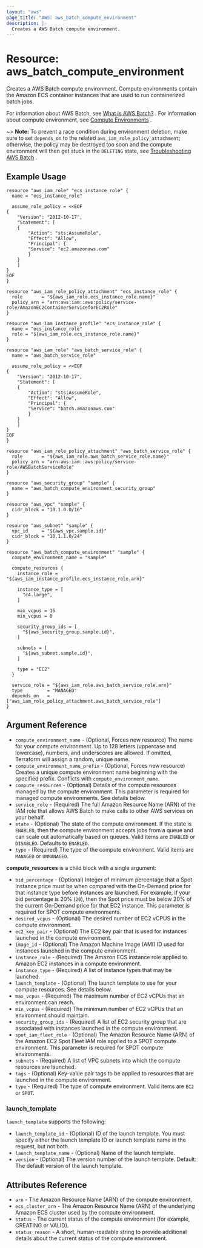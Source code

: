 ```yaml
---
layout: "aws"
page_title: "AWS: aws_batch_compute_environment"
description: |-
  Creates a AWS Batch compute environment.
---
```


# Resource: aws_batch_compute_environment

Creates a AWS Batch compute environment. Compute environments contain the Amazon ECS container instances that are used to run containerized batch jobs.

For information about AWS Batch, see [What is AWS Batch?][1] .
For information about compute environment, see [Compute Environments][2] .

~> **Note:** To prevent a race condition during environment deletion, make sure to set `depends_on` to the related `aws_iam_role_policy_attachment`;
otherwise, the policy may be destroyed too soon and the compute environment will then get stuck in the `DELETING` state, see [Troubleshooting AWS Batch][3] .

## Example Usage

```hcl
resource "aws_iam_role" "ecs_instance_role" {
  name = "ecs_instance_role"

  assume_role_policy = <<EOF
{
    "Version": "2012-10-17",
    "Statement": [
	{
	    "Action": "sts:AssumeRole",
	    "Effect": "Allow",
	    "Principal": {
		"Service": "ec2.amazonaws.com"
	    }
	}
    ]
}
EOF
}

resource "aws_iam_role_policy_attachment" "ecs_instance_role" {
  role       = "${aws_iam_role.ecs_instance_role.name}"
  policy_arn = "arn:aws:iam::aws:policy/service-role/AmazonEC2ContainerServiceforEC2Role"
}

resource "aws_iam_instance_profile" "ecs_instance_role" {
  name = "ecs_instance_role"
  role = "${aws_iam_role.ecs_instance_role.name}"
}

resource "aws_iam_role" "aws_batch_service_role" {
  name = "aws_batch_service_role"

  assume_role_policy = <<EOF
{
    "Version": "2012-10-17",
    "Statement": [
	{
	    "Action": "sts:AssumeRole",
	    "Effect": "Allow",
	    "Principal": {
		"Service": "batch.amazonaws.com"
	    }
	}
    ]
}
EOF
}

resource "aws_iam_role_policy_attachment" "aws_batch_service_role" {
  role       = "${aws_iam_role.aws_batch_service_role.name}"
  policy_arn = "arn:aws:iam::aws:policy/service-role/AWSBatchServiceRole"
}

resource "aws_security_group" "sample" {
  name = "aws_batch_compute_environment_security_group"
}

resource "aws_vpc" "sample" {
  cidr_block = "10.1.0.0/16"
}

resource "aws_subnet" "sample" {
  vpc_id     = "${aws_vpc.sample.id}"
  cidr_block = "10.1.1.0/24"
}

resource "aws_batch_compute_environment" "sample" {
  compute_environment_name = "sample"

  compute_resources {
    instance_role = "${aws_iam_instance_profile.ecs_instance_role.arn}"

    instance_type = [
      "c4.large",
    ]

    max_vcpus = 16
    min_vcpus = 0

    security_group_ids = [
      "${aws_security_group.sample.id}",
    ]

    subnets = [
      "${aws_subnet.sample.id}",
    ]

    type = "EC2"
  }

  service_role = "${aws_iam_role.aws_batch_service_role.arn}"
  type         = "MANAGED"
  depends_on   = ["aws_iam_role_policy_attachment.aws_batch_service_role"]
}
```

## Argument Reference

- `compute_environment_name` - (Optional, Forces new resource) The name for your compute environment. Up to 128 letters (uppercase and lowercase), numbers, and underscores are allowed. If omitted, Terraform will assign a random, unique name.
- `compute_environment_name_prefix` - (Optional, Forces new resource) Creates a unique compute environment name beginning with the specified prefix. Conflicts with `compute_environment_name`.
- `compute_resources` - (Optional) Details of the compute resources managed by the compute environment. This parameter is required for managed compute environments. See details below.
- `service_role` - (Required) The full Amazon Resource Name (ARN) of the IAM role that allows AWS Batch to make calls to other AWS services on your behalf.
- `state` - (Optional) The state of the compute environment. If the state is `ENABLED`, then the compute environment accepts jobs from a queue and can scale out automatically based on queues. Valid items are `ENABLED` or `DISABLED`. Defaults to `ENABLED`.
- `type` - (Required) The type of the compute environment. Valid items are `MANAGED` or `UNMANAGED`.

**compute_resources** is a child block with a single argument:

- `bid_percentage` - (Optional) Integer of minimum percentage that a Spot Instance price must be when compared with the On-Demand price for that instance type before instances are launched. For example, if your bid percentage is 20% (`20`), then the Spot price must be below 20% of the current On-Demand price for that EC2 instance. This parameter is required for SPOT compute environments.
- `desired_vcpus` - (Optional) The desired number of EC2 vCPUS in the compute environment.
- `ec2_key_pair` - (Optional) The EC2 key pair that is used for instances launched in the compute environment.
- `image_id` - (Optional) The Amazon Machine Image (AMI) ID used for instances launched in the compute environment.
- `instance_role` - (Required) The Amazon ECS instance role applied to Amazon EC2 instances in a compute environment.
- `instance_type` - (Required) A list of instance types that may be launched.
- `launch_template` - (Optional) The launch template to use for your compute resources. See details below.
- `max_vcpus` - (Required) The maximum number of EC2 vCPUs that an environment can reach.
- `min_vcpus` - (Required) The minimum number of EC2 vCPUs that an environment should maintain.
- `security_group_ids` - (Required) A list of EC2 security group that are associated with instances launched in the compute environment.
- `spot_iam_fleet_role` - (Optional) The Amazon Resource Name (ARN) of the Amazon EC2 Spot Fleet IAM role applied to a SPOT compute environment. This parameter is required for SPOT compute environments.
- `subnets` - (Required) A list of VPC subnets into which the compute resources are launched.
- `tags` - (Optional) Key-value pair tags to be applied to resources that are launched in the compute environment.
- `type` - (Required) The type of compute environment. Valid items are `EC2` or `SPOT`.

### launch_template

`launch_template` supports the following:

- `launch_template_id` - (Optional) ID of the launch template. You must specify either the launch template ID or launch template name in the request, but not both.
- `launch_template_name` - (Optional) Name of the launch template.
- `version` - (Optional) The version number of the launch template. Default: The default version of the launch template.

## Attributes Reference

- `arn` - The Amazon Resource Name (ARN) of the compute environment.
- `ecs_cluster_arn` - The Amazon Resource Name (ARN) of the underlying Amazon ECS cluster used by the compute environment.
- `status` - The current status of the compute environment (for example, CREATING or VALID).
- `status_reason` - A short, human-readable string to provide additional details about the current status of the compute environment.

[1]: http://docs.aws.amazon.com/batch/latest/userguide/what-is-batch.html
[2]: http://docs.aws.amazon.com/batch/latest/userguide/compute_environments.html
[3]: http://docs.aws.amazon.com/batch/latest/userguide/troubleshooting.html
